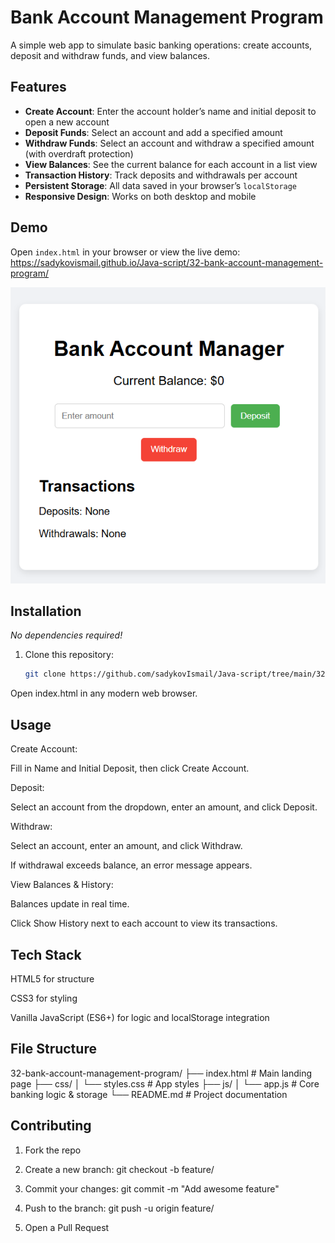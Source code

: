 # Bank Account Management Program

A simple web app to simulate basic banking operations: create accounts, deposit and withdraw funds, and view balances.

## Features

- **Create Account**: Enter the account holder’s name and initial deposit to open a new account  
- **Deposit Funds**: Select an account and add a specified amount  
- **Withdraw Funds**: Select an account and withdraw a specified amount (with overdraft protection)  
- **View Balances**: See the current balance for each account in a list view  
- **Transaction History**: Track deposits and withdrawals per account  
- **Persistent Storage**: All data saved in your browser’s `localStorage`  
- **Responsive Design**: Works on both desktop and mobile  

## Demo

Open `index.html` in your browser or view the live demo:  
<https://sadykovismail.github.io/Java-script/32-bank-account-management-program/>

![Screenshot of the Bank Account Management Program](./screenshot.png)

## Installation

_No dependencies required!_

1. Clone this repository:  
   ```bash
   git clone https://github.com/sadykovIsmail/Java-script/tree/main/32-bank-account-management-program
Open index.html in any modern web browser.

## Usage
Create Account:

Fill in Name and Initial Deposit, then click Create Account.

Deposit:

Select an account from the dropdown, enter an amount, and click Deposit.

Withdraw:

Select an account, enter an amount, and click Withdraw.

If withdrawal exceeds balance, an error message appears.

View Balances & History:

Balances update in real time.

Click Show History next to each account to view its transactions.

## Tech Stack
HTML5 for structure

CSS3 for styling

Vanilla JavaScript (ES6+) for logic and localStorage integration

## File Structure

32-bank-account-management-program/
├── index.html            # Main landing page
├── css/
│   └── styles.css        # App styles
├── js/
│   └── app.js            # Core banking logic & storage
└── README.md             # Project documentation

## Contributing
1) Fork the repo

2) Create a new branch:
git checkout -b feature/<your-branch-name>

3) Commit your changes:
git commit -m "Add awesome feature"

4) Push to the branch:
git push -u origin feature/<your-branch-name>

5) Open a Pull Request